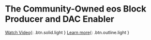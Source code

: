 The Community-Owned **eos Block Producer** and **DAC Enabler**
==============================================================


[Watch Video](https://www.google.com){: .btn.solid.light }
[Learn more](https://www.google.com){: .btn.outline.light }
